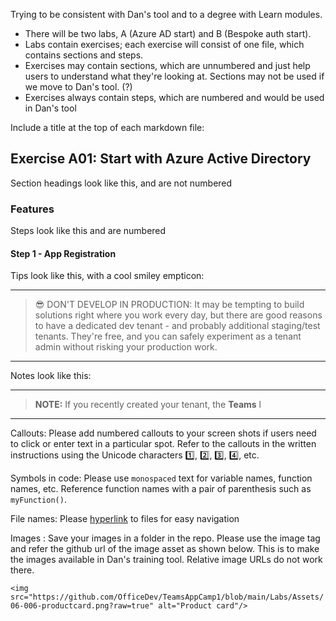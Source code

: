 Trying to be consistent with Dan's tool and to a degree with Learn modules.

* There will be two labs, A (Azure AD start) and B (Bespoke auth start).
* Labs contain exercises; each exercise will consist of one file, which contains sections and steps.
* Exercises may contain sections, which are unnumbered and just help users to understand what they're looking at. Sections may not be used if we move to Dan's tool. (?)
* Exercises always contain steps, which are numbered and would be used in Dan's tool

Include a title at the top of each markdown file:
## Exercise A01: Start with Azure Active Directory

Section headings look like this, and are not numbered
### Features

Steps look like this and are numbered
#### Step 1 - App Registration

Tips look like this, with a cool smiley empticon:

---
> 😎 DON'T DEVELOP IN PRODUCTION: It may be tempting to build solutions right where you work every day, but there are good reasons to have a dedicated dev tenant - and probably additional staging/test tenants. They're free, and you can safely experiment as a tenant admin without risking your production work. 
---

Notes look like this:

---
> **NOTE:** If you recently created your tenant, the **Teams** l
---

Callouts: Please add numbered callouts to your screen shots if users need to click or enter text in a particular spot. Refer to the callouts in the written instructions using the Unicode characters 1️⃣, 2️⃣, 3️⃣, 4️⃣, etc.

Symbols in code: Please use `monospaced` text for variable names, function names, etc. Reference function names with a pair of parenthesis such as `myFunction()`.

File names: Please [hyperlink](#) to files for easy navigation

Images : Save your images in a folder in the repo. Please use the image tag and refer the github url of the image asset as shown below. This is to make the images available in Dan's training tool. Relative image URLs do not work there.

`<img src="https://github.com/OfficeDev/TeamsAppCamp1/blob/main/Labs/Assets/06-006-productcard.png?raw=true" alt="Product card"/>`

